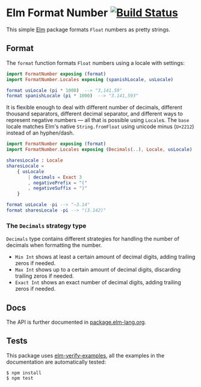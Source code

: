 # Elm Format Number [![Build Status](https://circleci.com/gh/cuducos/elm-format-number.svg?style=shield)](https://circleci.com/gh/cuducos/elm-format-number)

This simple [Elm](https://elm-lang.org) package formats `Float` numbers as pretty strings.

## Format

The `format` function formats `Float` numbers using a locale with settings:

```elm
import FormatNumber exposing (format)
import FormatNumber.Locales exposing (spanishLocale, usLocale)

format usLocale (pi * 1000)  --> "3,141.59"
format spanishLocale (pi * 1000)  --> "3.141,593"
```

It is flexible enough to deal with different number of decimals, different thousand separators, different decimal separator, and different ways to represent negative numbers — all that is possible using `Locale`s. The `base` locale matches Elm's native `String.fromFloat` using unicode minus (`U+2212`) instead of an hyphen/dash.

```elm
import FormatNumber exposing (format)
import FormatNumber.Locales exposing (Decimals(..), Locale, usLocale)

sharesLocale : Locale
sharesLocale =
    { usLocale
        | decimals = Exact 3
        , negativePrefix = "("
        , negativeSuffix = ")"
    }

format usLocale -pi --> "−3.14"
format sharesLocale -pi --> "(3.142)"
```

### The `Decimals` strategy type

`Decimals` type contains different strategies for handling the number of decimals when formatting the number.

* `Min Int` shows at least a certain amount of decimal digits, adding trailing zeros if needed.
* `Max Int` shows up to a certain amount of decimal digits, discarding trailing zeros if needed.
* `Exact Int` shows an exact number of decimal digits, adding trailing zeros if needed.

## Docs

The API is further documented in [package.elm-lang.org](http://package.elm-lang.org/packages/cuducos/elm-format-number/latest/FormatNumber).

## Tests

This package uses [elm-verify-examples](https://www.npmjs.com/package/elm-verify-examples), all the examples in the documentation are automatically tested:

```console
$ npm install
$ npm test
```
